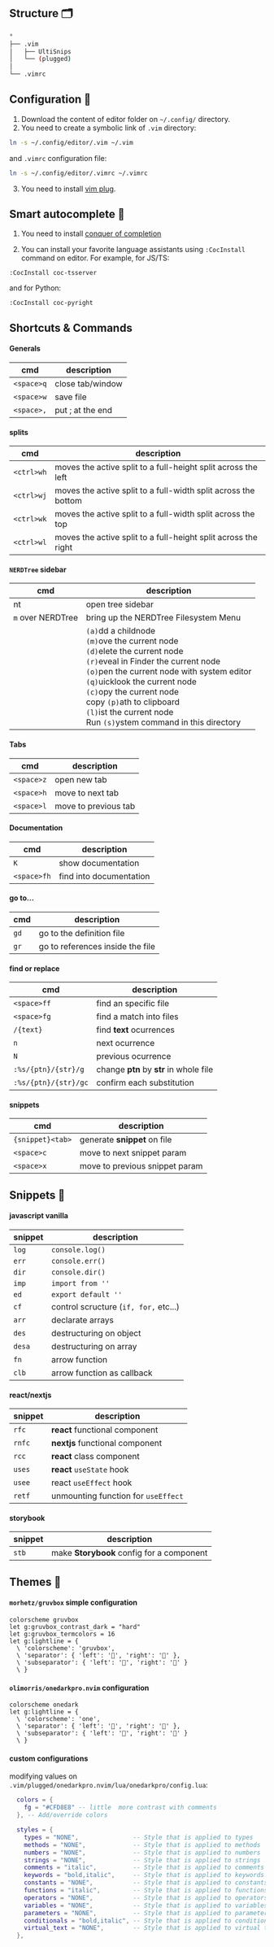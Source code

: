 ## Structure 🗂

``` Bash
°
├── .vim
│   ├── UltiSnips
│   └── (plugged)
│
└── .vimrc

```

## Configuration 🔧
1. Download the content of editor folder on ```~/.config/``` directory.
2. You need to create a symbolic link of ```.vim``` directory:

``` Bash
ln -s ~/.config/editor/.vim ~/.vim
```

and ```.vimrc``` configuration file:
``` Bash
ln -s ~/.config/editor/.vimrc ~/.vimrc
```

3. You need to install [vim plug](https://github.com/junegunn/vim-plug).


## Smart autocomplete 🤖

1. You need to install [conquer of completion](https://github.com/neoclide/coc.nvim)

2. You can install your favorite language assistants using ```:CocInstall``` command on editor. For example, for JS/TS:

```Vim
:CocInstall coc-tsserver
```
and for Python:
```Vim
:CocInstall coc-pyright
```

## Shortcuts & Commands

#### Generals
| cmd                     | description                             |
|-------------------------|-----------------------------------------|
|```<space>q```           | close tab/window                        |
|```<space>w```           | save file                               |
|```<space>,```           | put ; at the end                        |

#### splits
| cmd            | description                                                    |
|----------------|----------------------------------------------------------------|
| ```<ctrl>wh``` | moves the active split to a full-height split across the left  |
| ```<ctrl>wj``` | moves the active split to a full-width split across the bottom |
| ```<ctrl>wk``` | moves the active split to a full-width split across the top    |
| ```<ctrl>wl``` | moves the active split to a full-height split across the right |

#### ```NERDTree``` sidebar
| cmd                   | description                                                                                                                                                                                                                                                                                                                                                                            |
|-----------------------|----------------------------------------------------------------------------------------------------------------------------------------------------------------------------------------------------------------------------------------------------------------------------------------------------------------------------------------------------------------------------------------|
| nt                    | open tree sidebar                                                                                                                                                                                                                                                                                                                                                                      |
| ```m``` over NERDTree | bring up the NERDTree Filesystem Menu                                                                                                                                                                                                                                                                                                                                                  |
|                       | ```(a)```dd a childnode<br>```(m)```ove the current node<br>```(d)```elete the current node<br>```(r)```eveal in Finder the current node<br>```(o)```pen the current node with system editor<br>```(q)```uicklook the current node<br>```(c)```opy the current node<br>copy ```(p)```ath to clipboard<br>```(l)```ist the current node<br>Run ```(s)```ystem command in this directory |

#### Tabs
| cmd                      | description                             |
|--------------------------|-----------------------------------------|
| ```<space>z```           | open new tab                            |
| ```<space>h```           | move to next tab                        |
| ```<space>l```           | move to previous tab                    |
  
#### Documentation
| cmd                      | description                             |
|--------------------------|-----------------------------------------|
| ```K```                  | show documentation                      |
| ```<space>fh```          | find into documentation                 |

#### go to...
| cmd                      | description                             |
|--------------------------|-----------------------------------------|
| ```gd```                 | go to the definition file               |
| ```gr```                 | go to references inside the file        |

#### find or replace
| cmd                      | description                             |
|--------------------------|-----------------------------------------|
| ```<space>ff```          | find an specific file                   |
| ```<space>fg```          | find a match into files                 |
| ```/{text}```            | find **text** ocurrences                |
| ```n```                  | next ocurrence                          |
| ```N```                  | previous ocurrence                      |
| ```:%s/{ptn}/{str}/g```  | change **ptn** by **str** in whole file |
| ```:%s/{ptn}/{str}/gc``` | confirm each substitution               |

#### **snippets**
| cmd                      | description                             |
|--------------------------|-----------------------------------------|
| ```{snippet}<tab>```     | generate **snippet** on file            |
| ```<space>c```           | move to next snippet param              |
| ```<space>x```           | move to previous snippet param          |

## Snippets 📜

#### **javascript vanilla**
| snippet    | description                               |
|------------|-------------------------------------------|
| ```log```  | ```console.log()```                       |
| ```err```  | ```console.err()```                       |
| ```dir```  | ```console.dir()```                       |
| ```imp```  | ```import from ''```                      |
| ```ed ```  | ```export default ''```                   |
| ```cf ```  | control scructure (```if, for,``` etc...) |
| ```arr```  | declarate arrays                          |
| ```des```  | destructuring on object                   |
| ```desa``` | destructuring on array                    |
| ```fn ```  | arrow function                            |
| ```clb```  | arrow function as callback                |

#### **react/nextjs**
| snippet    | description                               |
|------------|-------------------------------------------|
| ```rfc```  | **react** functional component            |
| ```rnfc``` | **nextjs** functional component           |
| ```rcc```  | **react** class component                 |
| ```uses``` | **react** ```useState``` hook             |
| ```usee``` | react ```useEffect``` hook                |
| ```retf``` | unmounting function for ```useEffect```   |

#### **storybook**
| snippet    | description                               |
|------------|-------------------------------------------|
| ```stb```  | make **Storybook** config for a component |

## Themes 🎨

#### ```morhetz/gruvbox``` simple configuration

```Vim
colorscheme gruvbox
let g:gruvbox_contrast_dark = "hard"
let g:gruvbox_termcolors = 16
let g:lightline = {
  \ 'colorscheme': 'gruvbox',
  \ 'separator': { 'left': '', 'right': '' },
  \ 'subseparator': { 'left': '', 'right': '' }
  \ }
```

#### ```olimorris/onedarkpro.nvim``` configuration

```Vim
colorscheme onedark
let g:lightline = {
  \ 'colorscheme': 'one',
  \ 'separator': { 'left': '', 'right': '' },
  \ 'subseparator': { 'left': '', 'right': '' }
  \ }
```
#### custom configurations
modifying values on ```.vim/plugged/onedarkpro.nvim/lua/onedarkpro/config.lua```:

```Lua
  colors = {
    fg = "#CFD8E8" -- little  more contrast with comments
  }, -- Add/override colors
```

```Lua
  styles = {
    types = "NONE",               -- Style that is applied to types
    methods = "NONE",             -- Style that is applied to methods
    numbers = "NONE",             -- Style that is applied to numbers
    strings = "NONE",             -- Style that is applied to strings
    comments = "italic",          -- Style that is applied to comments
    keywords = "bold,italic",     -- Style that is applied to keywords
    constants = "NONE",           -- Style that is applied to constants
    functions = "italic",         -- Style that is applied to functions
    operators = "NONE",           -- Style that is applied to operators
    variables = "NONE",           -- Style that is applied to variables
    parameters = "NONE",          -- Style that is applied to parameters
    conditionals = "bold,italic", -- Style that is applied to conditionals
    virtual_text = "NONE",        -- Style that is applied to virtual text
  },
```
